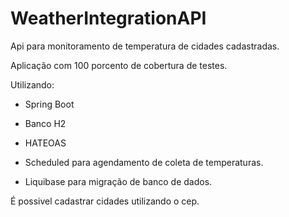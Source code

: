 # WeatherIntegrationAPI

Api para monitoramento de temperatura de cidades cadastradas.

Aplicação com 100 porcento de cobertura de testes.

Utilizando:

- Spring Boot

- Banco H2

- HATEOAS  

- Scheduled para agendamento de coleta de temperaturas.

- Liquibase para migração de banco de dados.


É possivel cadastrar cidades utilizando o cep.
